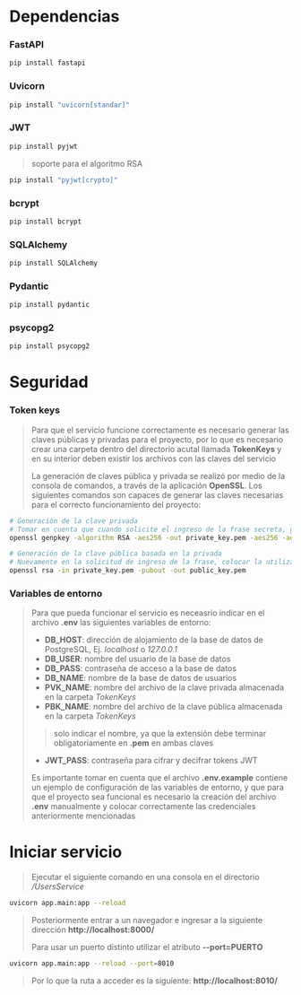 # Dependencias
### FastAPI

```sh
pip install fastapi
```
### Uvicorn

```sh
pip install "uvicorn[standar]"
```

### JWT

```sh
pip install pyjwt
```
> soporte para el algoritmo RSA
```sh
pip install "pyjwt[crypto]"
```

### bcrypt

```sh
pip install bcrypt
```

### SQLAlchemy

```sh
pip install SQLAlchemy
```

### Pydantic
```sh
pip install pydantic
```

### psycopg2
```sh
pip install psycopg2
```

# Seguridad
### Token keys

> Para que el servicio funcione correctamente es necesario generar las claves públicas y privadas para el proyecto, por lo que es necesario crear una carpeta dentro del directorio acutal llamada **TokenKeys** y en su interior deben existir los archivos con las claves del servicio
> 
> La generación de claves pública y privada se realizó por medio de la consola de comandos, a través de la aplicación **OpenSSL**. Los siguientes comandos son capaces de generar las claves necesarias para el correcto funcionamiento del proyecto:
```sh
# Generación de la clave privada
# Tomar en cuenta que cuando solicite el ingreso de la frase secreta, guardar dicha constraseña en un lugar seguro para colocarlo posteriormente en el archivo ".env"
openssl genpkey -algorithm RSA -aes256 -out private_key.pem -aes256 -aes256 -aes256 -aes256 -aes256 -aes256
```
```sh
# Generación de la clave pública basada en la privada
# Nuevamente en la solicitud de ingreso de la frase, colocar la utilizada en el comando anterior
openssl rsa -in private_key.pem -pubout -out public_key.pem
```

### Variables de entorno

>Para que pueda funcionar el servicio es neceasrio indicar en el archivo **.env** las siguientes variables de entorno:
> * **DB_HOST**: dirección de alojamiento de la base de datos de PostgreSQL, Ej. <em>localhost</em> o <em>127.0.0.1</em>
> * **DB_USER**: nombre del usuario de la base de datos
> * **DB_PASS**: contraseña de acceso a la base de datos
> * **DB_NAME**: nombre de la base de datos de usuarios
> * **PVK_NAME**: nombre del archivo de la clave privada almacenada en la carpeta <em>TokenKeys</em>
> * **PBK_NAME**: nombre del archivo de la clave pública almacenada en la carpeta <em>TokenKeys</em>
>> solo indicar el nombre, ya que la extensión debe terminar obligatoriamente en **.pem** en ambas claves
> * **JWT_PASS**: contraseña para cifrar y decifrar tokens JWT
> 
> Es importante tomar en cuenta que el archivo **.env.example** contiene un ejemplo de configuración de las variables de entorno, y que para que el proyecto sea funcional es necesario la creación del archivo **.env** manualmente y colocar correctamente las credenciales anteriormente mencionadas

# Iniciar servicio

>Ejecutar el siguiente comando en una consola en el directorio <span style="color:#555"><em>/UsersService</em></span>

```sh
uvicorn app.main:app --reload
```
>Posteriormente entrar a un navegador e ingresar a la siguiente dirección **http://localhost:8000/**
>
> Para usar un puerto distinto utilizar el atributo **--port=PUERTO**
```sh
uvicorn app.main:app --reload --port=8010
```
>Por lo que la ruta a acceder es la siguiente: **http://localhost:8010/**